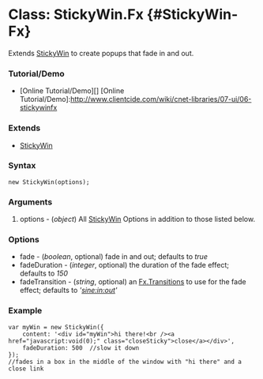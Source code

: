 Class: StickyWin.Fx {#StickyWin-Fx}
=================================

Extends [StickyWin][] to create popups that fade in and out.

### Tutorial/Demo

* [Online Tutorial/Demo][]
[Online Tutorial/Demo]:http://www.clientcide.com/wiki/cnet-libraries/07-ui/06-stickywinfx

### Extends

* [StickyWin][]

### Syntax

	new StickyWin(options);

### Arguments

1. options - (*object*) All [StickyWin][] Options in addition to those listed below.

### Options

* fade - (*boolean*, optional) fade in and out; defaults to *true*
* fadeDuration - (*integer*, optional) the duration of the fade effect; defaults to *150*
* fadeTransition - (*string*, optional) an [Fx.Transitions][] to use for the fade effect; defaults to *'[sine:in:out][]'*

### Example

	var myWin = new StickyWin({
		content: '<div id="myWin">hi there!<br /><a href="javascript:void(0);" class="closeSticky">close</a></div>',
		fadeDuration: 500  //slow it down
	});
	//fades in a box in the middle of the window with "hi there" and a close link

[StickyWin]: /docs/UI/StickyWin
[Drag]: http://www.mootools.net/docs/more/Drag/Drag
[Fx.Transitions]: http://www.mootools.net/docs/core/Fx/Fx.Transitions
[sine:in:out]: http://www.mootools.net/docs/core/Fx/Fx.Transitions#Fx-Transitions:sine
